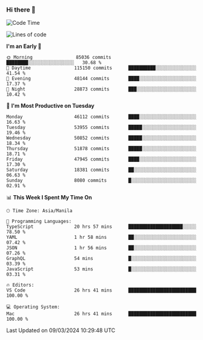 ### Hi there 👋

<!--START_SECTION:waka-->
![Code Time](http://img.shields.io/badge/Code%20Time-4%2C943%20hrs%2053%20mins-blue)

![Lines of code](https://img.shields.io/badge/From%20Hello%20World%20I%27ve%20Written-119.1%20million%20lines%20of%20code-blue)

**I'm an Early 🐤** 

```text
🌞 Morning                85036 commits       ████████░░░░░░░░░░░░░░░░░   30.68 % 
🌆 Daytime                115150 commits      ██████████░░░░░░░░░░░░░░░   41.54 % 
🌃 Evening                48144 commits       ████░░░░░░░░░░░░░░░░░░░░░   17.37 % 
🌙 Night                  28873 commits       ███░░░░░░░░░░░░░░░░░░░░░░   10.42 % 
```
📅 **I'm Most Productive on Tuesday** 

```text
Monday                   46112 commits       ████░░░░░░░░░░░░░░░░░░░░░   16.63 % 
Tuesday                  53955 commits       █████░░░░░░░░░░░░░░░░░░░░   19.46 % 
Wednesday                50852 commits       █████░░░░░░░░░░░░░░░░░░░░   18.34 % 
Thursday                 51878 commits       █████░░░░░░░░░░░░░░░░░░░░   18.71 % 
Friday                   47945 commits       ████░░░░░░░░░░░░░░░░░░░░░   17.30 % 
Saturday                 18381 commits       ██░░░░░░░░░░░░░░░░░░░░░░░   06.63 % 
Sunday                   8080 commits        █░░░░░░░░░░░░░░░░░░░░░░░░   02.91 % 
```


📊 **This Week I Spent My Time On** 

```text
🕑︎ Time Zone: Asia/Manila

💬 Programming Languages: 
TypeScript               20 hrs 57 mins      ████████████████████░░░░░   78.50 % 
YAML                     1 hr 58 mins        ██░░░░░░░░░░░░░░░░░░░░░░░   07.42 % 
JSON                     1 hr 56 mins        ██░░░░░░░░░░░░░░░░░░░░░░░   07.26 % 
GraphQL                  54 mins             █░░░░░░░░░░░░░░░░░░░░░░░░   03.39 % 
JavaScript               53 mins             █░░░░░░░░░░░░░░░░░░░░░░░░   03.31 % 

🔥 Editors: 
VS Code                  26 hrs 41 mins      █████████████████████████   100.00 % 

💻 Operating System: 
Mac                      26 hrs 41 mins      █████████████████████████   100.00 % 
```


 Last Updated on 09/03/2024 10:29:48 UTC
<!--END_SECTION:waka-->


<!--
**rad182/rad182** is a ✨ _special_ ✨ repository because its `README.md` (this file) appears on your GitHub profile.

Here are some ideas to get you started:

- 🔭 I’m currently working on ...
- 🌱 I’m currently learning ...
- 👯 I’m looking to collaborate on ...
- 🤔 I’m looking for help with ...
- 💬 Ask me about ...
- 📫 How to reach me: ...
- 😄 Pronouns: ...
- ⚡ Fun fact: ...
-->
